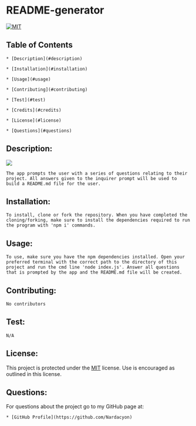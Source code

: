   # README-generator

  [![MIT](https://img.shields.io/badge/License-MIT-yellow.svg)](https://opensource.org/licenses/MIT)

  ## Table of Contents

    * [Description](#description) 

    * [Installation](#installation) 

    * [Usage](#usage) 

    * [Contributing](#contributing) 

    * [Test](#test) 

    * [Credits](#credits) 

    * [License](#license) 

    * [Questions](#questions) 


  ## Description:
  ![]("./example-README/demo.gif")

    The app prompts the user with a series of questions relating to their project. All answers given to the inquirer prompt will be used to build a README.md file for the user.
  ## Installation: 
    To install, clone or fork the repository. When you have completed the cloning/forking, make sure to install the dependencies required to run the program with 'npm i' commands.
  ## Usage:
    To use, make sure you have the npm dependencies installed. Open your preferred terminal with the correct path to the directory of this project and run the cmd line 'node index.js'. Answer all questions that is prompted by the app and the README.md file will be created.
  ## Contributing: 
    No contributors
  ## Test: 
    N/A
  ## License:  

  This project is protected under the [MIT](https://opensource.org/licenses/MIT) license. Use is encouraged as outlined in this license.

  ## Questions: 
  For questions about the project go to my GitHub page at:

    * [GitHub Profile](https://github.com/Nardacyon)
